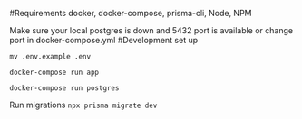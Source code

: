 #Requirements
docker, docker-compose, prisma-cli, Node, NPM

Make sure your local postgres is down and 5432 port is available or change port in docker-compose.yml
#Development set up

```mv .env.example .env```

```docker-compose run app```

```docker-compose run postgres```

Run migrations
``npx prisma migrate dev``
